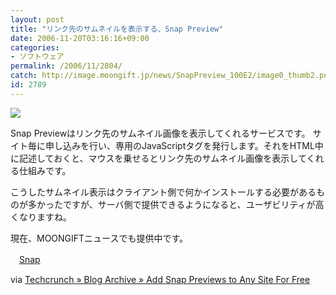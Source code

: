 ```yaml
---
layout: post
title: "リンク先のサムネイルを表示する、Snap Preview"
date: 2006-11-20T03:16:16+09:00
categories:
- ソフトウェア
permalink: /2006/11/2804/
catch: http://image.moongift.jp/news/SnapPreview_100E2/image0_thumb2.png
id: 2789
---
```

[![](http://image.moongift.jp/news/SnapPreview_100E2/image0_thumb2.png)](http://image.moongift.jp/news/SnapPreview_100E2/image04.png)

 

Snap Previewはリンク先のサムネイル画像を表示してくれるサービスです。 サイト毎に申し込みを行い、専用のJavaScriptタグを発行します。それをHTML中に記述しておくと、マウスを乗せるとリンク先のサムネイル画像を表示してくれる仕組みです。

 

こうしたサムネイル表示はクライアント側で何かインストールする必要があるものが多かったですが、サーバ側で提供できるようになると、ユーザビリティが高くなりますね。

 

現在、MOONGIFTニュースでも提供中です。

 

　[Snap](http://www.snap.com/about/spa1.php)

via [Techcrunch » Blog Archive » Add Snap Previews to Any Site For Free](http://www.techcrunch.com/2006/11/18/add-snap-previews-to-any-site-for-free/)

